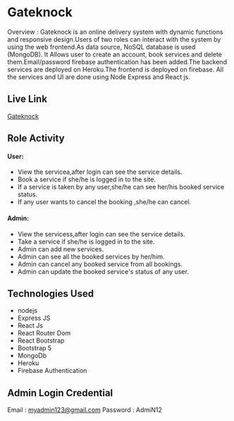 
# Gateknock 
Overview : Gateknock is an online delivery system with dynamic functions and responsive design.Users of two roles can interact with the system by using the web frontend.As data source, NoSQL database is used (MongoDB).
It Allows user to create an account, book services and delete them.Email/password firebase authentication has been added.The backend services are deployed on Heroku.The frontend is deployed on firebase. All the services and UI are done using Node Express and React js.
## Live Link
[Gateknock](https://gateknock.web.app/)


## Role Activity

#### User:

- View the servicea,after login can see the service details.   
- Book a service if she/he is logged in to the site. 
- If a service is taken by any user,she/he can see her/his booked service status. 
- If any user wants to cancel the booking ,she/he can cancel. 



#### Admin:

- View the servicess,after login can see the service details.   
- Take a service if she/he is logged in to the site.
- Admin can add new services.  
- Admin can see all the booked services by her/him.
- Admin can cancel any booked service from all bookings.
- Admin can update the booked service's status of any user.
## Technologies Used

- nodejs
- Express JS
- React Js
- React Router Dom
- React Bootstrap
- Bootstrap 5
- MongoDb
- Heroku
- Firebase Authentication




## Admin Login Credential

Email : myadmin123@gmail.com
Password : AdmiN12

